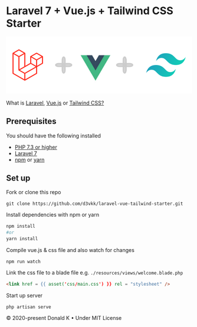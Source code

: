 # Laravel 7 + Vue.js + Tailwind CSS Starter

![Laravel + Vue + Tailwind Logo](https://github.com/d3vkk/laravel-vue-tailwind-starter/blob/master/laravel-vue-tailwind-logo.png)

What is [Laravel,](https://laravel.com/) [Vue.js](https://vuejs.org/) or [Tailwind CSS?](https://tailwindcss.com/)

## Prerequisites

You should have the following installed
 - [PHP 7.3 or higher](https://php.net/)
 - [Laravel 7](https://laravel.com/)
 - [npm](https://npm.com/) or [yarn](https://yarnpkg.com/)

## Set up

Fork or clone this repo
```
git clone https://github.com/d3vkk/laravel-vue-tailwind-starter.git
```

Install dependencies with npm or yarn
```bash
npm install
#or
yarn install
```

Compile vue.js & css file and also watch for changes
```
npm run watch
```

Link the css file to a blade file e.g. `./resources/views/welcome.blade.php`
```html
<link href = {{ asset('css/main.css') }} rel = "stylesheet" />
```

Start up server
```
php artisan serve
```

© 2020-present Donald K • Under MIT License
